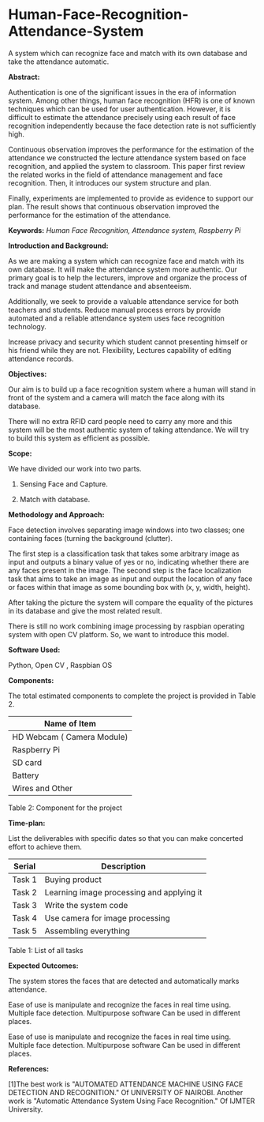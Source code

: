 # Human-Face-Recognition-Attendance-System
A system which can recognize face and match with its own database and take the attendance automatic.

**Abstract:**

Authentication is one of the significant issues in the era of information system. Among other things, human face recognition (HFR) is one of known techniques which can be used for user authentication. However, it is difficult to estimate the attendance precisely using each result of face recognition independently because the face detection rate is not sufficiently high.

Continuous observation improves the performance for the estimation of the attendance we constructed the lecture attendance system based on face recognition, and applied the system to classroom. This paper first review the related works in the field of attendance management and face recognition. Then, it introduces our system structure and plan.

Finally, experiments are implemented to provide as evidence to support our plan. The result shows that continuous observation improved the performance for the estimation of the attendance.

**Keywords:** _Human Face Recognition, Attendance system, Raspberry Pi_

**Introduction and Background:**

As we are making a system which can recognize face and match with its own database. It will make the attendance system more authentic. Our primary goal is to help the lecturers, improve and organize the process of track and manage student attendance and absenteeism.

Additionally, we seek to provide a valuable attendance service for both teachers and students. Reduce manual process errors by provide automated and a reliable attendance system uses face recognition technology.

Increase privacy and security which student cannot presenting himself or his friend while they are not. Flexibility, Lectures capability of editing attendance records.

**Objectives:**

Our aim is to build up a face recognition system where a human will stand in front of the system and a camera will match the face along with its database.

There will no extra RFID card people need to carry any more and this system will be the most authentic system of taking attendance. We will try to build this system as efficient as possible.

**Scope:**

We have divided our work into two parts.

   1. Sensing Face and Capture.

   2. Match with database.

**Methodology and Approach:**

Face detection involves separating image windows into two classes; one containing faces (turning the background (clutter).

The first step is a classification task that takes some arbitrary image as input and outputs a binary value of yes or no, indicating whether there are any faces present in the image. The second step is the face localization task that aims to take an image as input and output the location of any face or faces within that image as some bounding box with (x, y, width, height).

After taking the picture the system will compare the equality of the pictures in its database and give the most related result.

There is still no work combining image processing by raspbian operating system with open CV platform. So, we want to introduce this model.



**Software Used:**

Python, Open CV , Raspbian OS

**Components:**

The total estimated components to complete the project is provided in Table 2.

| Name of Item |
| --- |
| HD Webcam ( Camera Module) |
| Raspberry Pi |
| SD card |
| Battery |
| Wires and Other |

Table 2: Component for the project



**Time-plan:**

List the deliverables with specific dates so that you can make concerted effort to achieve them.

| Serial | Description |
| --- | --- |
| Task 1 | Buying product |
| Task 2 | Learning image processing and applying it |
| Task 3 | Write the system code |
| Task 4 | Use camera for image processing |
| Task 5 | Assembling everything |

Table 1: List of all tasks



**Expected Outcomes:**

The system stores the faces that are detected and automatically marks attendance.

Ease of use is manipulate and recognize the faces in real time using. Multiple face detection. Multipurpose software Can be used in different places.

Ease of use is manipulate and recognize the faces in real time using. Multiple face detection. Multipurpose software Can be used in different places.



**References:**

[1]The best work is &quot;AUTOMATED ATTENDANCE MACHINE USING FACE DETECTION AND RECOGNITION.&quot; Of UNIVERSITY OF NAIROBI. Another work is &quot;Automatic Attendance System Using Face Recognition.&quot; Of IJMTER University.
